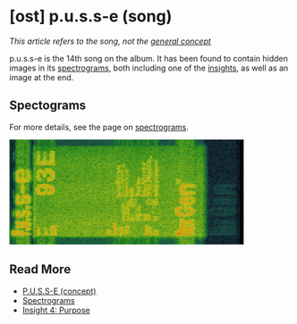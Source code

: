 # [ost] p.u.s.s-e (song)

*This article refers to the song, not the [general concept](../lore/pusse)*

p.u.s.s-e is the 14th song on the album. It has been found to contain hidden images in its [spectrograms](./spectrograms.),
both including one of the [insights](../lore/insights), as well as an image at the end.

## Spectograms

For more details, see the page on [spectrograms](spectrograms).

![img.png](Resources/spectrograms/spectogram_pusse_end.png)

## Read More

- [P.U.S.S-E (concept)](../lore/pusse)
- [Spectrograms](spectrograms)
- [Insight 4: Purpose](../lore/insight4-purpose)
